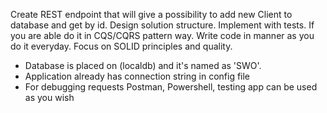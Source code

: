 Create REST endpoint that will give a possibility to add new Client to database and get by id. Design solution structure. Implement with tests. If you are able do it in CQS/CQRS pattern way. Write code in manner as you do it everyday. Focus on SOLID principles and quality.

* Database is placed on (localdb) and it's named as 'SWO'.
* Application already has connection string in config file
* For debugging requests Postman, Powershell, testing app can be used as you wish
